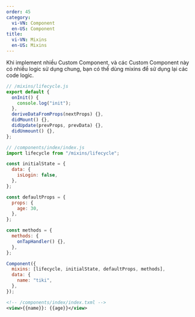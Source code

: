 ```yaml
---
order: 45
category:
  vi-VN: Component
  en-US: Component
title:
  vi-VN: Mixins
  en-US: Mixins
---
```


Khi implement nhiều Custom Component, và các Custom Component này có nhiều logic sử dụng chung, bạn có thể dùng mixins để sử dụng lại các code logic.

```js
// /mixins/lifecycle.js
export default {
  onInit() {
    console.log("init");
  },
  deriveDataFromProps(nextProps) {},
  didMount() {},
  didUpdate(prevProps, prevData) {},
  didUnmount() {},
};
```

```js
// /components/index/index.js
import lifecycle from "/mixins/lifecycle";

const initialState = {
  data: {
    isLogin: false,
  },
};

const defaultProps = {
  props: {
    age: 30,
  },
};

const methods = {
  methods: {
    onTapHandler() {},
  },
};

Component({
  mixins: [lifecycle, initialState, defaultProps, methods],
  data: {
    name: "tiki",
  },
});
```

```xml
<!-- /components/index/index.txml -->
<view>{{name}}: {{age}}</view>
```
